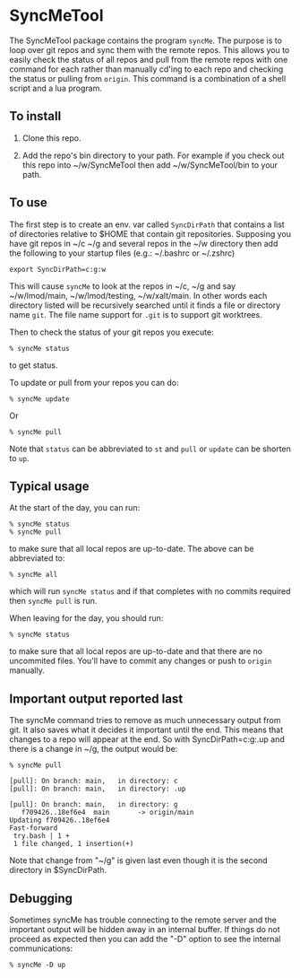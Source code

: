 # SyncMeTool 
The SyncMeTool package contains the program ``syncMe``.  The purpose
is to loop over git repos and sync them with the remote repos. This
allows you to easily check the status of all repos and pull from the
remote repos with one command for each rather than manually cd'ing to
each repo and checking the status or pulling from ``origin``.
This command is a combination of a shell script and a lua program.


## To install

   1. Clone this repo.
   
   2. Add the repo's bin directory to your path.  For example if you
      check out this repo into ~/w/SyncMeTool then add
      ~/w/SyncMeTool/bin to your path.
      
      
## To use

The first step is to create an env. var called ``SyncDirPath`` that
contains a list of directories relative to $HOME that contain git
repositories. Supposing you have git repos in ~/c ~/g and several
repos in the ~/w directory then add the following to your startup
files (e.g.: ~/.bashrc or ~/.zshrc)

    export SyncDirPath=c:g:w
   
This will cause ``syncMe`` to look at the repos in ~/c, ~/g and say
~/w/lmod/main, ~/w/lmod/testing, ~/w/xalt/main.  In other words 
each directory listed will be recursively searched until it finds a
file or directory name ``git``.  The file name support for ``.git`` is
to support git worktrees.


Then to check the status of your git repos you execute:

    % syncMe status

to get status.

To update or pull from your repos you can do:

    % syncMe update

Or

    % syncMe pull
   
Note that ``status`` can be abbreviated to ``st``  and ``pull`` or ``update`` can be
shorten to ``up``.


## Typical usage

At the start of the day, you can run:

    % syncMe status
    % syncMe pull

to make sure that all local repos are up-to-date. The above can be
abbreviated to: 

    % syncMe all
    
which will run ``syncMe status`` and if that completes with no commits
required then ``syncMe pull`` is run.



When leaving for the day, you should run:

    % syncMe status
    
to make sure that all local repos are up-to-date and that there are no
uncommited files.  You'll have to commit any changes or push to
``origin`` manually. 

## Important output reported last

The syncMe command tries to remove as much unnecessary output from
git.  It also saves what it decides it important until the end.  This
means that changes to a repo will appear at the end.  So with
SyncDirPath=c:g:.up and there is a change in ~/g, the output would
be:

    % syncMe pull
   
    [pull]: On branch: main,   in directory: c
    [pull]: On branch: main,   in directory: .up

    [pull]: On branch: main,   in directory: g
       f709426..18ef6e4  main       -> origin/main
    Updating f709426..18ef6e4
    Fast-forward
     try.bash | 1 +
     1 file changed, 1 insertion(+)


Note that change from "~/g" is given last even though it is the second
directory in $SyncDirPath.

## Debugging

Sometimes syncMe has trouble connecting to the remote server and the
important output will be hidden away in an internal buffer.  If things
do not proceed as expected then you can add the "-D" option to see the
internal communications:

    % syncMe -D up







